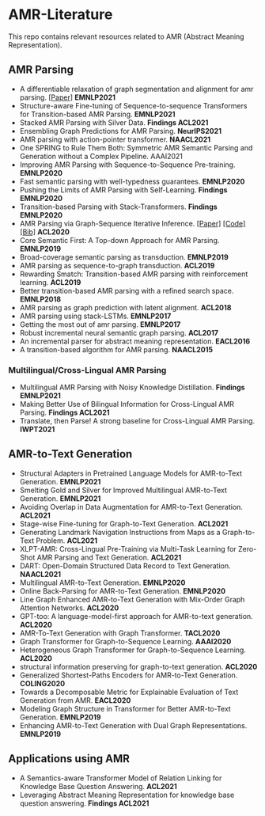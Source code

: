 # AMR-Literature
This repo contains relevant resources related to AMR (Abstract Meaning Representation).


## AMR Parsing

* A differentiable relaxation of graph segmentation and alignment for amr parsing. 
[[Paper]](https://arxiv.org/pdf/2010.12676.pdf)
**EMNLP2021**
* Structure-aware Fine-tuning of Sequence-to-sequence Transformers for Transition-based AMR Parsing. **EMNLP2021**
* Stacked AMR Parsing with Silver Data. **Findings ACL2021**
* Ensembling Graph Predictions for AMR Parsing. **NeurIPS2021**
* AMR parsing with action-pointer transformer. **NAACL2021**
* One SPRING to Rule Them Both: Symmetric AMR Semantic Parsing and Generation without a Complex Pipeline. AAAI2021
* Improving AMR Parsing with Sequence-to-Sequence Pre-training. **EMNLP2020**
* Fast semantic parsing with well-typedness guarantees. **EMNLP2020**
* Pushing the Limits of AMR Parsing with Self-Learning. **Findings EMNLP2020**
* Transition-based Parsing with Stack-Transformers. **Findings EMNLP2020**
* AMR Parsing via Graph-Sequence Iterative Inference. 
[[Paper]](https://arxiv.org/pdf/2010.12676.pdf)
[[Code]](https://github.com/jcyk/AMR-gs)
[[Bib]](https://aclanthology.org/2020.acl-main.119.bib)
**ACL2020**
* Core Semantic First: A Top-down Approach for AMR Parsing. **EMNLP2019**
* Broad-coverage semantic parsing as transduction. **EMNLP2019**
* AMR parsing as sequence-to-graph transduction. **ACL2019**
* Rewarding Smatch: Transition-based AMR parsing with reinforcement learning. **ACL2019**
* Better transition-based AMR parsing with a refined search space. **EMNLP2018**
* AMR parsing as graph prediction with latent alignment. **ACL2018**
* AMR parsing using stack-LSTMs. **EMNLP2017**
* Getting the most out of amr parsing. **EMNLP2017**
* Robust incremental neural semantic graph parsing. **ACL2017**
* An incremental parser for abstract meaning representation. **EACL2016**
* A transition-based algorithm for AMR parsing. **NAACL2015**


### Multilingual/Cross-Lingual AMR Parsing

* Multilingual AMR Parsing with Noisy Knowledge Distillation. **Findings EMNLP2021**
* Making Better Use of Bilingual Information for Cross-Lingual AMR Parsing. **Findings ACL2021**
* Translate, then Parse! A strong baseline for Cross-Lingual AMR Parsing. **IWPT2021**

## AMR-to-Text Generation


* Structural Adapters in Pretrained Language Models for AMR-to-Text Generation. **EMNLP2021**
* Smelting Gold and Silver for Improved Multilingual AMR-to-Text Generation. **EMNLP2021**
* Avoiding Overlap in Data Augmentation for AMR-to-Text Generation. **ACL2021**
* Stage-wise Fine-tuning for Graph-to-Text Generation. **ACL2021**
* Generating Landmark Navigation Instructions from Maps as a Graph-to-Text Problem. **ACL2021**
* XLPT-AMR: Cross-Lingual Pre-Training via Multi-Task Learning for Zero-Shot AMR Parsing and Text Generation.  **ACL2021**
* DART: Open-Domain Structured Data Record to Text Generation. **NAACL2021**
* Multilingual AMR-to-Text Generation. **EMNLP2020**
* Online Back-Parsing for AMR-to-Text Generation.  **EMNLP2020**
* Line Graph Enhanced AMR-to-Text Generation with Mix-Order Graph Attention Networks. **ACL2020**
* GPT-too: A language-model-first approach for AMR-to-text generation.  **ACL2020**
* AMR-To-Text Generation with Graph Transformer. **TACL2020**
* Graph Transformer for Graph-to-Sequence Learning.  **AAAI2020**
* Heterogeneous Graph Transformer for Graph-to-Sequence Learning.  **ACL2020**
* structural information preserving for graph-to-text generation.  **ACL2020**
* Generalized Shortest-Paths Encoders for AMR-to-Text Generation.  **COLING2020**
* Towards a Decomposable Metric for Explainable Evaluation of Text Generation from AMR.  **EACL2020**
* Modeling Graph Structure in Transformer for Better AMR-to-Text Generation.   **EMNLP2019**
* Enhancing AMR-to-Text Generation with Dual Graph Representations.  **EMNLP2019**

## Applications using AMR

* A Semantics-aware Transformer Model of Relation Linking for Knowledge Base Question Answering. **ACL2021**
* Leveraging Abstract Meaning Representation for knowledge base question answering. **Findings ACL2021**


